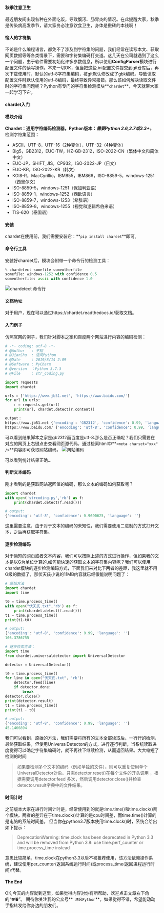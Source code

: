 #### 秋季注意卫生
最近朋友间出现各种在外面吃饭，导致腹泻、肠胃炎的情况。在此提醒大家，秋季是传染病高发季节，请大家务必注意饮食卫生，身体是搬砖的本钱啊！

#### 恼人的字符集
不论是什么编程语言，都免不了涉及到字符集的问题，我们经常在读写本文、获取网页数据等等各类情景下，需要和字符集编码打交道。这几天在公司就遇到了这么一个问题，由于软件需要初始化许多参数信息，所以使用**ConfigParser**模块进行配置文件的读写操作。本来一切OK，但当把这些.ini配置文件提交到git仓库后，再次下载使用时，默认的utf-8字符集编码，被git默认修改成了gbk编码。导致读取配置文件时默认使用的utf-8编码，最终导致异常报错。那么该如何解决读取文件时的字符集问题呢？Python有专门的字符集检测模块**`chardet`**，今天就带大家一起学习下它。

#### chardet入门
#### 模块介绍
**Chardet：通用字符编码检测器，Python版本：*需要Python 2.6,2.7或3.3+。***
检测字符集范围：
- ASCII，UTF-8，UTF-16（2种变体），UTF-32（4种变体）
- Big5，GB2312，EUC-TW，HZ-GB-2312，ISO-2022-CN（繁体中文和简体中文）
- EUC-JP，SHIFT_JIS，CP932，ISO-2022-JP（日文）
- EUC-KR，ISO-2022-KR（韩文）
- KOI8-R，MacCyrillic，IBM855，IBM866，ISO-8859-5，windows-1251（西里尔文）
- ISO-8859-5，windows-1251（保加利亚语）
- ISO-8859-1，windows-1252（西欧语言）
- ISO-8859-7，windows-1253（希腊语）
- ISO-8859-8，windows-1255（视觉和逻辑希伯来语）
- TIS-620（泰国语）

#### 安装
chardet在使用前，我们需要安装它：**`pip install chardet`**即可。

#### 命令行工具
安装好chardet后，模块会附带一个命令行的检测工具：
```python
% chardetect somefile someotherfile
somefile: windows-1252 with confidence 0.5
someotherfile: ascii with confidence 1.0
```
![chardetect 命令行](https://gitee.com/BreezePython/blogimages/raw/master/images/cd341d4a3ef811ebb2bf002b67682234.png)

#### 文档地址
对于用户，现在可以通过https://chardet.readthedocs.io/获取文档。

#### 入门例子
仿照官网的例子，我们针对脚本之家和百度两个网站进行内容的编码检测：
```python
# -*- coding: utf-8 -*-
# @Author   : 王翔
# @JianShu  : 清风Python
# @Date     : 2019/8/14 2:09
# @Software : PyCharm
# @version  ：Python 3.7.3
# @File     : str_coding.py

import requests
import chardet

urls = ['https://www.jb51.net', 'https://www.baidu.com/']
for url in urls:
    r = requests.get(url)
    print(url, chardet.detect(r.content))

output：
https://www.jb51.net {'encoding': 'GB2312', 'confidence': 0.99, 'language': 'Chinese'}
https://www.baidu.com/ {'encoding': 'utf-8', 'confidence': 0.99, 'language': ''}
```
可以看到结果脚本之家是gb2312而百度是utf-8.那么是否正确呢？我们只需要在对应的网页上右键点击查看网页源代码，通过检索html中**`<meta charset="xxx" />`**内容即可获取网站编码。
![网站编码](https://gitee.com/BreezePython/blogimages/raw/master/images/cd71ac463ef811eba9e1002b67682234.png)

可以看到统计结果正确...

#### 判断文本编码
刚才看到的是获取网站返回值的编码，那么文本的编码如何获取呢？
```python
import chardet
with open('strcoding.py','rb') as f:
    print(chardet.detect(f.read()))

# output:
{'encoding': 'utf-8', 'confidence': 0.9690625, 'language': ''}
```
这里需要注意，由于对于文本的编码的未知性，我们需要使用二进制的方式打开文本，之后再获取字符集。

#### 逐步检测编码
对于简短的网页或者文本内容，我们可以按照上述的方式进行操作，但如果我的文本是以G为单位计算的,如何能快速的获取文本的字符集内容呢？我们可以使用chardet模块的逐步检测编码方式，下面我们来对比下两者的差距，我这里就不用G级的数据了，那伏天氏小说的11MB内容就已经很能说明问题了：
```python
# 原始方法
import chardet
import time

t0 = time.process_time()
with open("伏天氏.txt",'rb') as f:
    print(chardet.detect(f.read()))
t1 = time.process_time()
print(t1-t0)

# output:
{'encoding': 'utf-8', 'confidence': 0.99, 'language': ''}
105.3786755

# 逐步检索方法：
import time
from chardet.universaldetector import UniversalDetector

detector = UniversalDetector()

t0 = time.process_time()
for line in open("伏天氏.txt", 'rb'):
    detector.feed(line)
    if detector.done:
        break
detector.close()
print(detector.result)
t1 = time.process_time()
print(t1 - t0)

# output:
{'encoding': 'utf-8', 'confidence': 0.99, 'language': ''}
45.1466894
```
我们可以看到，原始的方法，我们需要将所有的文本全部读取后，一行行的检测，最终获取结果，但使用UniversalDetector的方式，进行逐行判断，当系统读取进度觉得可以确定字符集编码时，就不再往下继续检测，从而返回结果。大大缩短了检测的时间
> 如果要检测多个文本的编码（例如单独的文件），则可以重复使用单个UniversalDetector对象。只需detector.reset()在每个文件的开头调用 ，根据需要调用detector.feed 多次，然后调用detector.close()并检查detector.result字典中的文件结果。

#### 时间计时
之前版本大家在进行时间计时是，经常使用到的就是time.time()和time.clock()两个模块。两者的差异在于time.clock()计算的是cpu时间差，而time.time()计算的是电脑的系统时间差。
但当你在python3.7版本使用time.clock()时，系统会给出如下提示：
> DeprecationWarning: time.clock has been deprecated in Python 3.3 and will be removed from Python 3.8: use time.perf_counter or time.process_time instead

意思比较简单，time.clock在python3.3以后不被推荐使用，该方法依赖操作系统，建议使用per_counter(返回系统运行时间)或process_time(返回进程运行时间)代替。

#### The End
OK,今天的内容就到这里，如果觉得内容对你有所帮助，欢迎点击文章右下角的“**`在看`**”。
期待你关注我的公众号**` 清风Python`**，如果觉得不错，希望能动动手指转发给你身边的朋友们。
